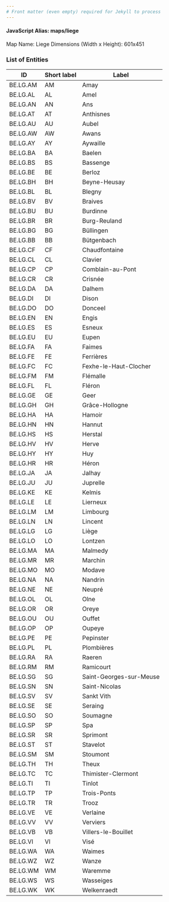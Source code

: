```yaml
---
# Front matter (even empty) required for Jekyll to process
---
```


#### JavaScript Alias: maps/liege

Map Name: Liege
Dimensions (Width x Height): 601x451





### List of Entities

ID | Short label | Label
---|---|---|
BE.LG.AM|AM|Amay
BE.LG.AL|AL|Amel
BE.LG.AN|AN|Ans
BE.LG.AT|AT|Anthisnes
BE.LG.AU|AU|Aubel
BE.LG.AW|AW|Awans
BE.LG.AY|AY|Aywaille
BE.LG.BA|BA|Baelen
BE.LG.BS|BS|Bassenge
BE.LG.BE|BE|Berloz
BE.LG.BH|BH|Beyne-Heusay
BE.LG.BL|BL|Blegny
BE.LG.BV|BV|Braives
BE.LG.BU|BU|Burdinne
BE.LG.BR|BR|Burg-Reuland
BE.LG.BG|BG|Büllingen
BE.LG.BB|BB|Bütgenbach
BE.LG.CF|CF|Chaudfontaine
BE.LG.CL|CL|Clavier
BE.LG.CP|CP|Comblain-au-Pont
BE.LG.CR|CR|Crisnée
BE.LG.DA|DA|Dalhem
BE.LG.DI|DI|Dison
BE.LG.DO|DO|Donceel
BE.LG.EN|EN|Engis
BE.LG.ES|ES|Esneux
BE.LG.EU|EU|Eupen
BE.LG.FA|FA|Faimes
BE.LG.FE|FE|Ferrières
BE.LG.FC|FC|Fexhe-le-Haut-Clocher
BE.LG.FM|FM|Flémalle
BE.LG.FL|FL|Fléron
BE.LG.GE|GE|Geer
BE.LG.GH|GH|Grâce-Hollogne
BE.LG.HA|HA|Hamoir
BE.LG.HN|HN|Hannut
BE.LG.HS|HS|Herstal
BE.LG.HV|HV|Herve
BE.LG.HY|HY|Huy
BE.LG.HR|HR|Héron
BE.LG.JA|JA|Jalhay
BE.LG.JU|JU|Juprelle
BE.LG.KE|KE|Kelmis
BE.LG.LE|LE|Lierneux
BE.LG.LM|LM|Limbourg
BE.LG.LN|LN|Lincent
BE.LG.LG|LG|Liège
BE.LG.LO|LO|Lontzen
BE.LG.MA|MA|Malmedy
BE.LG.MR|MR|Marchin
BE.LG.MO|MO|Modave
BE.LG.NA|NA|Nandrin
BE.LG.NE|NE|Neupré
BE.LG.OL|OL|Olne
BE.LG.OR|OR|Oreye
BE.LG.OU|OU|Ouffet
BE.LG.OP|OP|Oupeye
BE.LG.PE|PE|Pepinster
BE.LG.PL|PL|Plombières
BE.LG.RA|RA|Raeren
BE.LG.RM|RM|Ramicourt
BE.LG.SG|SG|Saint-Georges-sur-Meuse
BE.LG.SN|SN|Saint-Nicolas
BE.LG.SV|SV|Sankt Vith
BE.LG.SE|SE|Seraing
BE.LG.SO|SO|Soumagne
BE.LG.SP|SP|Spa
BE.LG.SR|SR|Sprimont
BE.LG.ST|ST|Stavelot
BE.LG.SM|SM|Stoumont
BE.LG.TH|TH|Theux
BE.LG.TC|TC|Thimister-Clermont
BE.LG.TI|TI|Tinlot
BE.LG.TP|TP|Trois-Ponts
BE.LG.TR|TR|Trooz
BE.LG.VE|VE|Verlaine
BE.LG.VV|VV|Verviers
BE.LG.VB|VB|Villers-le-Bouillet
BE.LG.VI|VI|Visé
BE.LG.WA|WA|Waimes
BE.LG.WZ|WZ|Wanze
BE.LG.WM|WM|Waremme
BE.LG.WS|WS|Wasseiges
BE.LG.WK|WK|Welkenraedt

